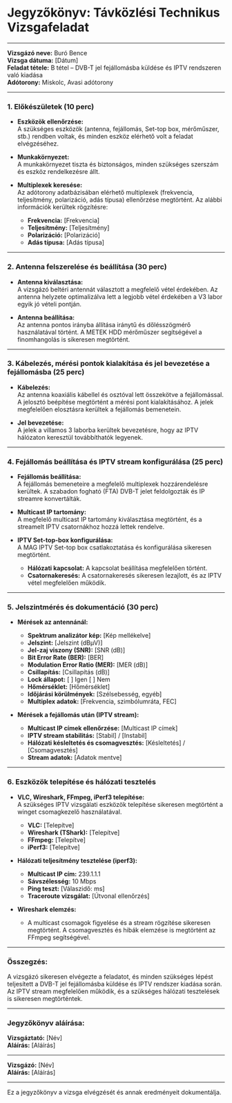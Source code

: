 # Jegyzőkönyv: Távközlési Technikus Vizsgafeladat

---

**Vizsgázó neve:** Buró Bence  
**Vizsga dátuma:** [Dátum]  
**Feladat tétele:** B tétel – DVB-T jel fejállomásba küldése és IPTV rendszeren való kiadása  
**Adótorony:** Miskolc, Avasi adótorony  

---

### 1. Előkészületek (10 perc)

- **Eszközök ellenőrzése:**  
  A szükséges eszközök (antenna, fejállomás, Set-top box, mérőműszer, stb.) rendben voltak, és minden eszköz elérhető volt a feladat elvégzéséhez.  

- **Munkakörnyezet:**  
  A munkakörnyezet tiszta és biztonságos, minden szükséges szerszám és eszköz rendelkezésre állt.

- **Multiplexek keresése:**  
  Az adótorony adatbázisában elérhető multiplexek (frekvencia, teljesítmény, polarizáció, adás típusa) ellenőrzése megtörtént. Az alábbi információk kerültek rögzítésre:  
  - **Frekvencia:** [Frekvencia]  
  - **Teljesítmény:** [Teljesítmény]  
  - **Polarizáció:** [Polarizáció]  
  - **Adás típusa:** [Adás típusa]  

---

### 2. Antenna felszerelése és beállítása (30 perc)

- **Antenna kiválasztása:**  
  A vizsgázó beltéri antennát választott a megfelelő vétel érdekében. Az antenna helyzete optimalizálva lett a legjobb vétel érdekében a V3 labor egyik jó vételi pontján.

- **Antenna beállítása:**  
  Az antenna pontos irányba állítása iránytű és dőlésszögmérő használatával történt. A METEK HDD mérőműszer segítségével a finomhangolás is sikeresen megtörtént.

---

### 3. Kábelezés, mérési pontok kialakítása és jel bevezetése a fejállomásba (25 perc)

- **Kábelezés:**  
  Az antenna koaxiális kábellel és osztóval lett összekötve a fejállomással. A jelosztó beépítése megtörtént a mérési pont kialakításához. A jelek megfelelően elosztásra kerültek a fejállomás bemenetein.

- **Jel bevezetése:**  
  A jelek a villamos 3 laborba kerültek bevezetésre, hogy az IPTV hálózaton keresztül továbbíthatók legyenek.

---

### 4. Fejállomás beállítása és IPTV stream konfigurálása (25 perc)

- **Fejállomás beállítása:**  
  A fejállomás bemeneteire a megfelelő multiplexek hozzárendelésre kerültek. A szabadon fogható (FTA) DVB-T jelet feldolgozták és IP streamre konvertálták.

- **Multicast IP tartomány:**  
  A megfelelő multicast IP tartomány kiválasztása megtörtént, és a streamelt IPTV csatornákhoz hozzá lettek rendelve.

- **IPTV Set-top-box konfigurálása:**  
  A MAG IPTV Set-top box csatlakoztatása és konfigurálása sikeresen megtörtént.  
  - **Hálózati kapcsolat:** A kapcsolat beállítása megfelelően történt.  
  - **Csatornakeresés:** A csatornakeresés sikeresen lezajlott, és az IPTV vétel megfelelően működik.

---

### 5. Jelszintmérés és dokumentáció (30 perc)

- **Mérések az antennánál:**  
  - **Spektrum analizátor kép:** [Kép mellékelve]  
  - **Jelszint:** [Jelszint (dBμV)]  
  - **Jel-zaj viszony (SNR):** [SNR (dB)]  
  - **Bit Error Rate (BER):** [BER]  
  - **Modulation Error Ratio (MER):** [MER (dB)]  
  - **Csillapítás:** [Csillapítás (dB)]  
  - **Lock állapot:** [ ] Igen [ ] Nem  
  - **Hőmérséklet:** [Hőmérséklet]  
  - **Időjárási körülmények:** [Szélsebesség, egyéb]  
  - **Multiplex adatok:** [Frekvencia, szimbólumráta, FEC]

- **Mérések a fejállomás után (IPTV stream):**  
  - **Multicast IP címek ellenőrzése:** [Multicast IP címek]  
  - **IPTV stream stabilitás:** [Stabil] / [Instabil]  
  - **Hálózati késleltetés és csomagvesztés:** [Késleltetés] / [Csomagvesztés]  
  - **Stream adatok:** [Adatok mentve]

---

### 6. Eszközök telepítése és hálózati tesztelés

- **VLC, Wireshark, FFmpeg, iPerf3 telepítése:**  
  A szükséges IPTV vizsgálati eszközök telepítése sikeresen megtörtént a winget csomagkezelő használatával.  
  - **VLC:** [Telepítve]  
  - **Wireshark (TShark):** [Telepítve]  
  - **FFmpeg:** [Telepítve]  
  - **iPerf3:** [Telepítve]  

- **Hálózati teljesítmény tesztelése (iperf3):**  
  - **Multicast IP cím:** 239.1.1.1  
  - **Sávszélesség:** 10 Mbps  
  - **Ping teszt:** [Válaszidő: ms]  
  - **Traceroute vizsgálat:** [Útvonal ellenőrzés]

- **Wireshark elemzés:**  
  - A multicast csomagok figyelése és a stream rögzítése sikeresen megtörtént. A csomagvesztés és hibák elemzése is megtörtént az FFmpeg segítségével.

---

### Összegzés:

A vizsgázó sikeresen elvégezte a feladatot, és minden szükséges lépést teljesített a DVB-T jel fejállomásba küldése és IPTV rendszer kiadása során. Az IPTV stream megfelelően működik, és a szükséges hálózati tesztelések is sikeresen megtörténtek.

---

### Jegyzőkönyv aláírása:

**Vizsgáztató:** [Név]  
**Aláírás:** [Aláírás]  

---

**Vizsgázó:** [Név]  
**Aláírás:** [Aláírás]  

---

Ez a jegyzőkönyv a vizsga elvégzését és annak eredményeit dokumentálja.

